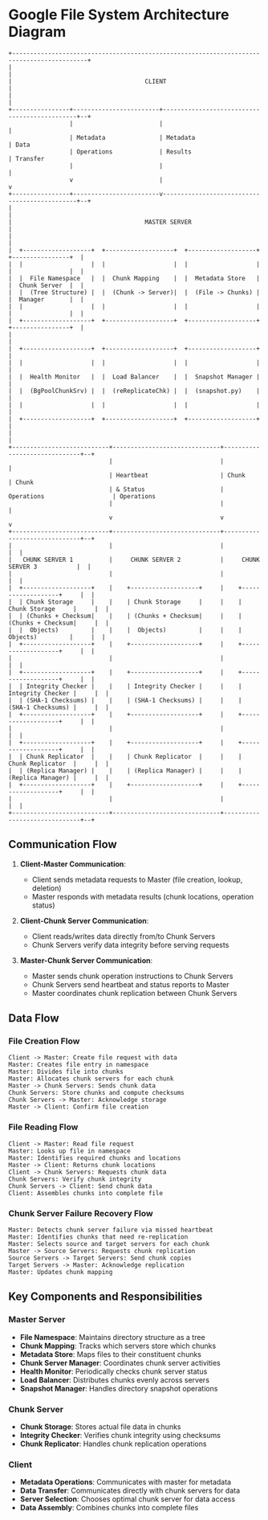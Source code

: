 # Google File System Architecture Diagram

```
+-------------------------------------------------------------------------------------------+
|                                                                                           |
|                                     CLIENT                                                |
|                                                                                           |
+----------------+------------------------+----------------------------------------------+--+
                 |                        |                                              |
                 | Metadata               | Metadata                                     | Data
                 | Operations             | Results                                      | Transfer
                 |                        |                                              |
                 v                        |                                              v
+----------------+------------------------v----------------------------------------------+--+
|                                                                                           |
|                                     MASTER SERVER                                         |
|                                                                                           |
|  +-------------------+  +-------------------+  +-------------------+  +----------------+  |
|  |                   |  |                   |  |                   |  |                |  |
|  |  File Namespace   |  |  Chunk Mapping    |  |  Metadata Store   |  |  Chunk Server  |  |
|  |  (Tree Structure) |  |  (Chunk -> Server)|  |  (File -> Chunks) |  |  Manager       |  |
|  |                   |  |                   |  |                   |  |                |  |
|  +-------------------+  +-------------------+  +-------------------+  +----------------+  |
|                                                                                           |
|  +-------------------+  +-------------------+  +-------------------+                      |
|  |                   |  |                   |  |                   |                      |
|  |  Health Monitor   |  |  Load Balancer    |  |  Snapshot Manager |                      |
|  |  (BgPoolChunkSrv) |  |  (reReplicateChk) |  |  (snapshot.py)    |                      |
|  |                   |  |                   |  |                   |                      |
|  +-------------------+  +-------------------+  +-------------------+                      |
|                                                                                           |
+---------------------------+------------------------------+------------------------------+--+
                            |                              |                              |
                            | Heartbeat                    | Chunk                        | Chunk
                            | & Status                     | Operations                   | Operations
                            |                              |                              |
                            v                              v                              v
+---------------------------+------------------------------+------------------------------+--+
|                           |                              |                              |  |
|   CHUNK SERVER 1          |     CHUNK SERVER 2           |     CHUNK SERVER 3           |  |
|                           |                              |                              |  |
|  +-------------------+    |    +-------------------+     |    +-------------------+     |  |
|  | Chunk Storage     |    |    | Chunk Storage     |     |    | Chunk Storage     |     |  |
|  | (Chunks + Checksum|    |    | (Chunks + Checksum|     |    | (Chunks + Checksum|     |  |
|  |  Objects)         |    |    |  Objects)         |     |    |  Objects)         |     |  |
|  +-------------------+    |    +-------------------+     |    +-------------------+     |  |
|                           |                              |                              |  |
|  +-------------------+    |    +-------------------+     |    +-------------------+     |  |
|  | Integrity Checker |    |    | Integrity Checker |     |    | Integrity Checker |     |  |
|  | (SHA-1 Checksums) |    |    | (SHA-1 Checksums) |     |    | (SHA-1 Checksums) |     |  |
|  +-------------------+    |    +-------------------+     |    +-------------------+     |  |
|                           |                              |                              |  |
|  +-------------------+    |    +-------------------+     |    +-------------------+     |  |
|  | Chunk Replicator  |    |    | Chunk Replicator  |     |    | Chunk Replicator  |     |  |
|  | (Replica Manager) |    |    | (Replica Manager) |     |    | (Replica Manager) |     |  |
|  +-------------------+    |    +-------------------+     |    +-------------------+     |  |
|                           |                              |                              |  |
+---------------------------+------------------------------+------------------------------+--+

```

## Communication Flow

1. **Client-Master Communication**:
   - Client sends metadata requests to Master (file creation, lookup, deletion)
   - Master responds with metadata results (chunk locations, operation status)

2. **Client-Chunk Server Communication**:
   - Client reads/writes data directly from/to Chunk Servers
   - Chunk Servers verify data integrity before serving requests

3. **Master-Chunk Server Communication**:
   - Master sends chunk operation instructions to Chunk Servers
   - Chunk Servers send heartbeat and status reports to Master
   - Master coordinates chunk replication between Chunk Servers

## Data Flow

### File Creation Flow
```
Client -> Master: Create file request with data
Master: Creates file entry in namespace
Master: Divides file into chunks
Master: Allocates chunk servers for each chunk
Master -> Chunk Servers: Sends chunk data
Chunk Servers: Store chunks and compute checksums
Chunk Servers -> Master: Acknowledge storage
Master -> Client: Confirm file creation
```

### File Reading Flow
```
Client -> Master: Read file request
Master: Looks up file in namespace
Master: Identifies required chunks and locations
Master -> Client: Returns chunk locations
Client -> Chunk Servers: Requests chunk data
Chunk Servers: Verify chunk integrity
Chunk Servers -> Client: Send chunk data
Client: Assembles chunks into complete file
```

### Chunk Server Failure Recovery Flow
```
Master: Detects chunk server failure via missed heartbeat
Master: Identifies chunks that need re-replication
Master: Selects source and target servers for each chunk
Master -> Source Servers: Requests chunk replication
Source Servers -> Target Servers: Send chunk copies
Target Servers -> Master: Acknowledge replication
Master: Updates chunk mapping
```

## Key Components and Responsibilities

### Master Server
- **File Namespace**: Maintains directory structure as a tree
- **Chunk Mapping**: Tracks which servers store which chunks
- **Metadata Store**: Maps files to their constituent chunks
- **Chunk Server Manager**: Coordinates chunk server activities
- **Health Monitor**: Periodically checks chunk server status
- **Load Balancer**: Distributes chunks evenly across servers
- **Snapshot Manager**: Handles directory snapshot operations

### Chunk Server
- **Chunk Storage**: Stores actual file data in chunks
- **Integrity Checker**: Verifies chunk integrity using checksums
- **Chunk Replicator**: Handles chunk replication operations

### Client
- **Metadata Operations**: Communicates with master for metadata
- **Data Transfer**: Communicates directly with chunk servers for data
- **Server Selection**: Chooses optimal chunk server for data access
- **Data Assembly**: Combines chunks into complete files
